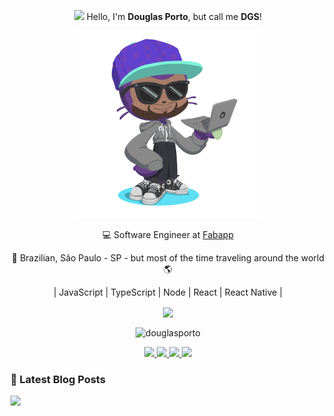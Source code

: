 <p align="center">
  <img src="https://media.giphy.com/media/1r8YvFB47nAsAy36mp/giphy.gif" width="100px"> Hello, I'm <strong>Douglas Porto</strong>, but call me <strong>DGS</strong>!
</p>

<p align="center">
  <img src="https://github.com/douglasporto/douglasporto/blob/master/octocat-mini.png" width="300px" /> 

<p align="center">💻  Software Engineer at <a href="https://fabricadeaplicativos.com.br/" alt="Fabapp site" target="_blank">Fabapp</a></p>
<p align="center">🏡  Brazilian, São Paulo - SP - but most of the time traveling around the world 🌎</p>

<p align="center">| JavaScript | TypeScript | Node | React | React Native |</p>
<p align="center">
  <a href="https://github-readme-stats.anuraghazra1.vercel.app/api/top-langs/?username=douglasporto&hide=css,html">
    <img align="center" src="https://github-readme-stats.anuraghazra1.vercel.app/api/top-langs/?username=douglasporto&hide=css,html&layout=compact&theme=radical" />
  </a>
</p>
<p align="center"><img align="center" src="https://github-readme-stats.vercel.app/api?username=douglasporto&show_icons=true&layout=compact&theme=radical" alt="douglasporto" /></p>

<p align="center">
  <a href="https://douglasporto.com.br" alt="Personal site" target="_blank">
    <img src="https://img.shields.io/badge/Blog-douglasporto.com.br-6633cc" />
  </a>
  <a href="https://twitter.com/dgsapenas" alt="Twitter" target="_blank">
    <img src="https://img.shields.io/badge/-@dgsapenas-6633cc?style=flat-square&labelColor=6633cc&logo=twitter&logoColor=white&link=https://twitter.com/dgsapenas" />
  </a>
  <a href="https://www.linkedin.com/in/douglas-porto/" alt="LinkedIn" target="_blank">
    <img src="https://img.shields.io/badge/-Douglas%20Porto-6633cc?style=flat-square&logo=Linkedin&logoColor=white&link=https://www.linkedin.com/in/douglas-porto/" />
  </a>
  <a href="mailto:douglasalexandre7@gmail.com" alt="E-mail" target="_blank">
    <img src="https://img.shields.io/badge/-douglasalexandre7@gmail.com-6633cc?style=flat-square&logo=Gmail&logoColor=white&link=mailto:douglasalexandre7@gmail.com" />
  </a>

</p>

### 📕 Latest Blog Posts
<img src="https://i.ibb.co/2y9RZ3s/IMG-3384.png" width="60px" />

<!-- BLOG:START -->
<!-- BLOG:END -->
